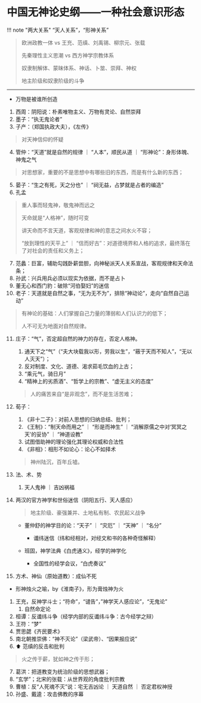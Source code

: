 # 中国无神论史纲——一种社会意识形态

!!! note "两大关系"
    “天人关系”，“形神关系”


> 欧洲政教一体 vs 王充、范缜、刘禹锡、柳宗元、张载
>
> 先秦理性主义思潮 vs 西方神学宗教体系
>
> 奴隶制解体、蒙昧体系、神话、卜筮、崇拜、神权
>
> 地主阶级和奴隶阶级的斗争

-------


- 万物是被谁所创造
1. 西周：阴阳说：朴素唯物主义、万物有灵论、自然崇拜
2. 墨子：“执无鬼论者”
3. 子产：（郑国执政大夫），《左传》
> 对天神信仰的怀疑
4. 管仲：“天道”就是自然的规律 ｜ “人本”，顺民从道 ｜ “形神论”：身形体魄、神鬼之气
> 对思想家，重要的不是思想中有哪些旧的东西，而是有什么新的东西；

5. 晏子：“生之有死，天之分也” ｜ “祠无益，占梦就是占者的编造”
6. 孔孟
> 重人事而轻鬼神，敬鬼神而远之
> 
> 天命就是“人格神”，随时可变
>
> 讲天命而不言天道，客观规律和神的意志之间水火不容；
>
> “放到理性的天平上” ｜ “信而好古”：对道德境界和人格的追求，最终落在了对社会的责任和义务上；
7. 范蠡：巨富，辅助勾践卧薪尝胆，向神秘派天人关系宣战，客观规律和天命法条；
8. 孙武：兴兵用兵必须以现实为依据，而不是占卜
9. 董无心和西门豹：破除“河伯娶妇”的迷信
10. 老子：天道就是自然之事，“无为无不为”，排除“神动论”，走向“自然自己运动”
> 有神论的基础：人们掌握自己力量的薄弱和人们认识力的低下；
>
> 人不可无为地面对自然规律。

11. 庄子：“气”，否定超自然的神力的存在，否定人格神。
    1. 通天下之“气”（“夫大块载我以形，劳我以生”，“蔽于天而不知人”，“无以人灭天”）；
    2. 反对制度、文化、道德、渴求茹毛饮血的上古； 
    3. “乘元气，骑日月”
    4. “精神上的劣质酒”、“哲学上的宗教”、“虚无主义的态度”
    > 人的痛苦来自“是非观念”，而不是生活苦难；

12. 荀子：
    1.  《非十二子》：对前人思想的归纳总结、批判；
    2.  《王制》：“制天命而用之” ｜ “形是而神生” ｜ “消解原儒之中对‘冥冥之天’的妥协” ｜ “神道设教”
    3.  试图借助神的理论强化其理论权威和合法性
    4.  《非相》：相形不如论心：论心不如择术
    > 神州陆沉，百年丘墟。

13. 法、术、势
    1.  天人鬼神 ｜ 吉凶祸福
14. 两汉的官方神学和世俗迷信（阴阳五行、天人感应）
    > 地主阶级、豪强兼并、土地私有制、农民起义战争
    - 董仲舒的神学目的论：“天子” ｜ “灾厄” ｜ “天神” ｜ “名分”
        - 谶纬迷信（纬和经相对，对经文和书的各种奇怪解释）
        
    - 班固，神学法典《白虎通义》，经学的神学化
        - 全国性的经学会议，“白虎奏议”
15. 方术、神仙（原始道教）：成仙不死


- 形神烛火之喻，by《淮南子》，形为膏烛神为火

1. 王充，反神学斗士；“符命”，“谴告”，”神学天人感应论”，“无鬼论”
   1. 自然命定论
2. 桓谭：反谶纬斗争（经学内部的反谶纬斗争：古今经学之辩）
3. 王符：“梦”
4. 贾思勰《齐民要术》
5. 南北朝推崇佛：“神不灭论”（梁武帝）、“因果报应说”
6. ⬆️ 范缜的反击和批判
> 火之传于薪，犹如神之传于形；
7. 葛洪：把道教变为统治阶级的思想武器；
8. “玄学”；北宋的张载：从世界观的角度批判宗教
9. 曹植：反“人死魂不灭”说：宅无吉凶论 ｜ 天道自然 ｜ 否定君权神授 
10. 孙盛、戴逵：攻击佛教的序幕


